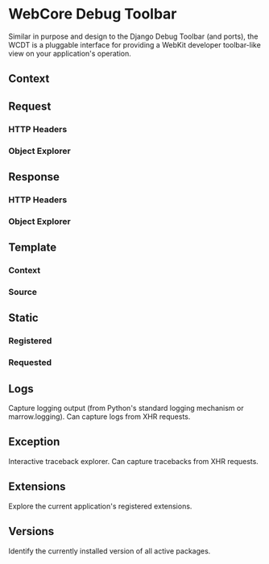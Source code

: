 # WebCore Debug Toolbar

Similar in purpose and design to the Django Debug Toolbar (and ports), the WCDT is a pluggable interface for providing
a WebKit developer toolbar-like view on your application's operation.


## Context

## Request

### HTTP Headers
### Object Explorer

## Response

### HTTP Headers
### Object Explorer

## Template

### Context
### Source

## Static

### Registered
### Requested

## Logs

Capture logging output (from Python's standard logging mechanism or marrow.logging).  Can capture logs from XHR
requests.

## Exception

Interactive traceback explorer.  Can capture tracebacks from XHR requests.

## Extensions

Explore the current application's registered extensions.

## Versions

Identify the currently installed version of all active packages.
